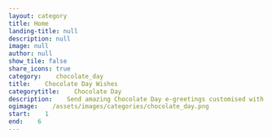 ```yaml
---
layout: category
title: Home
landing-title: null
description: null
image: null
author: null
show_tile: false
share_icons: true
category:    chocolate_day
title:    Chocolate Day Wishes
categorytitle:    Chocolate Day
description:    Send amazing Chocolate Day e-greetings customised with your name
ogimage:    /assets/images/categories/chocolate_day.png
start:    1
end:    6
---
```

